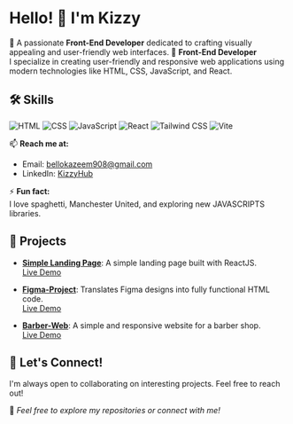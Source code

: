 # Hello! 👋 I'm Kizzy 
🌟 A passionate **Front-End Developer** dedicated to crafting visually appealing and user-friendly web interfaces.
🌱 **Front-End Developer**  
I specialize in creating user-friendly and responsive web applications using modern technologies like HTML, CSS, JavaScript, and React.

## 🛠️ Skills
![HTML](https://img.shields.io/badge/Code-HTML-orange)
![CSS](https://img.shields.io/badge/Code-CSS-blue)
![JavaScript](https://img.shields.io/badge/Code-JavaScript-yellow)
![React](https://img.shields.io/badge/Code-React-61DAFB)
![Tailwind CSS](https://img.shields.io/badge/Code-Tailwind%20CSS-38B2AC)
![Vite](https://img.shields.io/badge/Tool-Vite-646CFF)

📫 **Reach me at:**  
- Email: [bellokazeem908@gmail.com](mailto:bellokazeem908@gmail.com)  
- LinkedIn: [KizzyHub](https://www.linkedin.com/in/kazeem-bello-8243b5355/)

⚡ **Fun fact:**  
I love spaghetti, Manchester United, and exploring new JAVASCRIPTS libraries.

## 🚀 Projects
- **[Simple Landing Page](https://github.com/kizzyhub/Simple-Landing-Page)**: A simple landing page built with ReactJS.  
  [Live Demo](https://kizzyhub.github.io/Simple-Landing-Page/)

- **[Figma-Project](https://github.com/kizzyhub/Figma-Project)**: Translates Figma designs into fully functional HTML code.  
  [Live Demo](https://kizzyhub.github.io/Figma-Project/)

- **[Barber-Web](https://github.com/kizzyhub/Barber-Web)**: A simple and responsive website for a barber shop.  
  [Live Demo](https://kizzyhub.github.io/Barber-Web/)
  
## 🤝 Let's Connect!
I'm always open to collaborating on interesting projects. Feel free to reach out!

🌟 _Feel free to explore my repositories or connect with me!_
